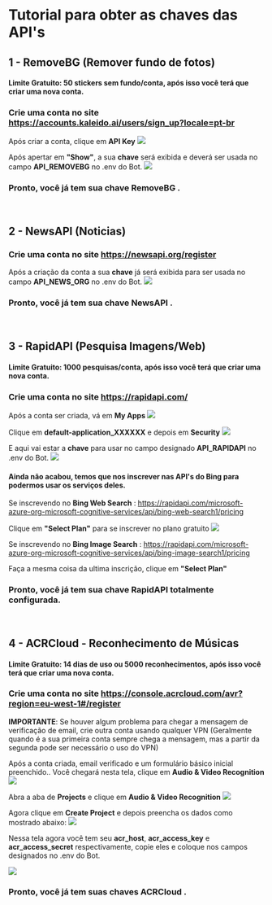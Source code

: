# Tutorial para obter as chaves das API's


## 1 - RemoveBG (Remover fundo de fotos)

#### Limite Gratuito: 50 stickers sem fundo/conta, após isso você terá que criar uma nova conta.


### Crie uma conta no site https://accounts.kaleido.ai/users/sign_up?locale=pt-br

Após criar a conta, clique em **API Key**
<img src="https://i.imgur.com/llKh6JL.png" >

Após apertar em **"Show"**, a sua **chave** será exibida e deverá ser usada no campo **API_REMOVEBG** no .env do Bot.
<img src="https://i.imgur.com/kyANXdb.png"/>

### Pronto, você já tem sua chave RemoveBG .




<br>

## 2 - NewsAPI (Noticias)

### Crie uma conta no site https://newsapi.org/register

Após a criação da conta a sua **chave** já será exibida para ser usada no campo **API_NEWS_ORG** no .env do Bot.
<img src="https://i.imgur.com/WteuFSj.png">

### Pronto, você já tem sua chave NewsAPI .

<br>

## 3 - RapidAPI (Pesquisa Imagens/Web)
#### Limite Gratuito: 1000 pesquisas/conta, após isso você terá que criar uma nova conta.

### Crie uma conta no site https://rapidapi.com/

Após a conta ser criada, vá em **My Apps**
<img src="https://i.imgur.com/WBrfNFU.png">

Clique em **default-application_XXXXXX** e depois em **Security**
<img src="https://i.imgur.com/UG0a6oI.png">

E aqui vai estar a **chave** para usar no campo designado **API_RAPIDAPI** no .env do Bot.
<img src="https://i.imgur.com/2iLagG6.png">

#### Ainda não acabou, temos que nos inscrever nas API's do Bing para podermos usar os serviços deles.

Se inscrevendo no **Bing Web Search** : https://rapidapi.com/microsoft-azure-org-microsoft-cognitive-services/api/bing-web-search1/pricing

Clique em **"Select Plan"** para se inscrever no plano gratuito
<img src="https://i.imgur.com/m7I0Mwo.png">

Se inscrevendo no **Bing Image Search** : https://rapidapi.com/microsoft-azure-org-microsoft-cognitive-services/api/bing-image-search1/pricing

Faça a mesma coisa da ultima inscrição, clique em **"Select Plan"**

### Pronto, você já tem sua chave RapidAPI totalmente configurada.

<br>

## 4 - ACRCloud - Reconhecimento de Músicas

#### Limite Gratuito: 14 dias de uso ou 5000 reconhecimentos, após isso você terá que criar uma nova conta.

### Crie uma conta no site https://console.acrcloud.com/avr?region=eu-west-1#/register

**IMPORTANTE**: Se houver algum problema para chegar a mensagem de verificação de email, crie outra conta usando qualquer VPN (Geralmente quando é a sua primeira conta sempre chega a mensagem, mas a partir da segunda pode ser necessário o uso do VPN)

Após a conta criada, email verificado e um formulário básico inicial preenchido.. Você chegará nesta tela, clique em **Audio & Video Recognition**
<img src="https://i.imgur.com/CeKSsjO.png"/>

Abra a aba de **Projects** e clique em **Audio & Video Recognition**
<img src="https://i.imgur.com/owgNhyv.png"/>

Agora clique em **Create Project** e depois preencha os dados como mostrado abaixo:
<img src="https://i.imgur.com/530RtLA.png"/>

Nessa tela agora você tem seu **acr_host**, **acr_access_key** e **acr_access_secret** respectivamente, copie eles e coloque nos campos designados no .env do Bot.

<img src="https://i.imgur.com/BA8aUA5.png"/>

### Pronto, você já tem suas chaves ACRCloud .









